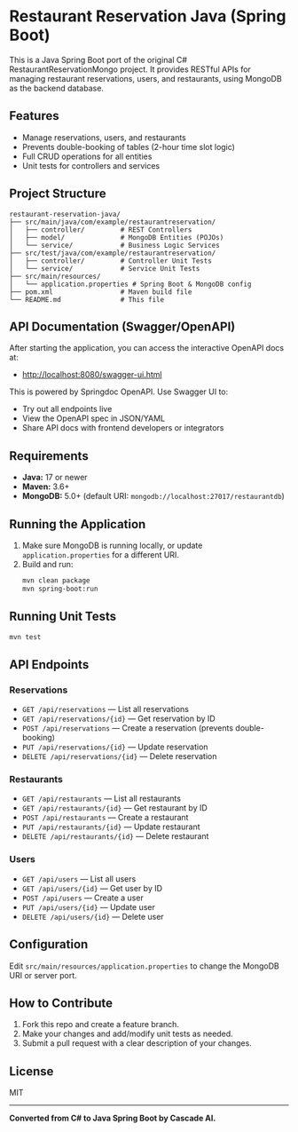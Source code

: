 # Restaurant Reservation Java (Spring Boot)

This is a Java Spring Boot port of the original C# RestaurantReservationMongo project. It provides RESTful APIs for managing restaurant reservations, users, and restaurants, using MongoDB as the backend database.

## Features
- Manage reservations, users, and restaurants
- Prevents double-booking of tables (2-hour time slot logic)
- Full CRUD operations for all entities
- Unit tests for controllers and services

## Project Structure
```
restaurant-reservation-java/
├── src/main/java/com/example/restaurantreservation/
│   ├── controller/         # REST Controllers
│   ├── model/              # MongoDB Entities (POJOs)
│   └── service/            # Business Logic Services
├── src/test/java/com/example/restaurantreservation/
│   ├── controller/         # Controller Unit Tests
│   └── service/            # Service Unit Tests
├── src/main/resources/
│   └── application.properties # Spring Boot & MongoDB config
├── pom.xml                 # Maven build file
└── README.md               # This file
```

## API Documentation (Swagger/OpenAPI)

After starting the application, you can access the interactive OpenAPI docs at:

- [http://localhost:8080/swagger-ui.html](http://localhost:8080/swagger-ui.html)

This is powered by Springdoc OpenAPI. Use Swagger UI to:
- Try out all endpoints live
- View the OpenAPI spec in JSON/YAML
- Share API docs with frontend developers or integrators

## Requirements
- **Java:** 17 or newer
- **Maven:** 3.6+
- **MongoDB:** 5.0+ (default URI: `mongodb://localhost:27017/restaurantdb`)

## Running the Application
1. Make sure MongoDB is running locally, or update `application.properties` for a different URI.
2. Build and run:
   ```bash
   mvn clean package
   mvn spring-boot:run
   ```

## Running Unit Tests
```bash
mvn test
```

## API Endpoints
### Reservations
- `GET /api/reservations` — List all reservations
- `GET /api/reservations/{id}` — Get reservation by ID
- `POST /api/reservations` — Create a reservation (prevents double-booking)
- `PUT /api/reservations/{id}` — Update reservation
- `DELETE /api/reservations/{id}` — Delete reservation

### Restaurants
- `GET /api/restaurants` — List all restaurants
- `GET /api/restaurants/{id}` — Get restaurant by ID
- `POST /api/restaurants` — Create a restaurant
- `PUT /api/restaurants/{id}` — Update restaurant
- `DELETE /api/restaurants/{id}` — Delete restaurant

### Users
- `GET /api/users` — List all users
- `GET /api/users/{id}` — Get user by ID
- `POST /api/users` — Create a user
- `PUT /api/users/{id}` — Update user
- `DELETE /api/users/{id}` — Delete user

## Configuration
Edit `src/main/resources/application.properties` to change the MongoDB URI or server port.

## How to Contribute
1. Fork this repo and create a feature branch.
2. Make your changes and add/modify unit tests as needed.
3. Submit a pull request with a clear description of your changes.

## License
MIT

---

**Converted from C# to Java Spring Boot by Cascade AI.**
